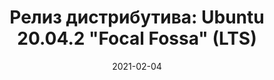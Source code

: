 ---
layout: post
title: "Релиз дистрибутива: Ubuntu 20.04.2 \"Focal Fossa\" (LTS)"
date: 2021-02-04   
---
